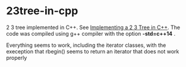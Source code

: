 23tree-in-cpp
=============

2 3 tree implemented in C++. See [Implementing a 2 3 Tree in C++](http://cplusplus.kurttest.com/notes/tree23.html ). The code was compiled using g++
compiler with the option **-std=c++14** . 

Everything seems to work, including the iterator classes, with the exeception that rbegin() seems to return an iterator that does not work properly
